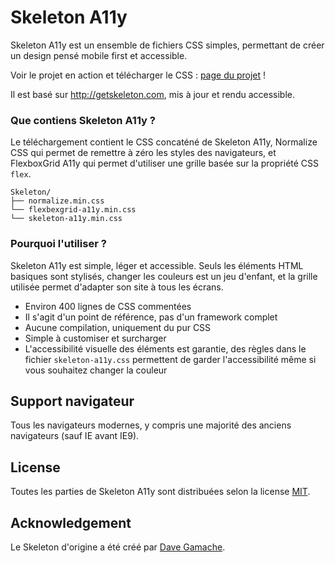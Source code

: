 # Skeleton A11y

Skeleton A11y est un ensemble de fichiers CSS simples, permettant de créer un design pensé mobile first et accessible.

Voir le projet en action et télécharger le CSS : [page du projet](https://agesse.github.io/Skeleton-A11y/) !

Il est basé sur <http://getskeleton.com>, mis à jour et rendu accessible.

### Que contiens Skeleton A11y ?

Le téléchargement contient le CSS concaténé de Skeleton A11y, Normalize CSS qui permet de remettre à zéro les styles des navigateurs, et FlexboxGrid A11y qui permet d'utiliser une grille basée sur la propriété CSS `flex`.

```
Skeleton/
├── normalize.min.css
└── flexbexgrid-a11y.min.css
└── skeleton-a11y.min.css
```

### Pourquoi l'utiliser ?

Skeleton A11y est simple, léger et accessible. Seuls les éléments HTML basiques sont stylisés, changer les couleurs est un jeu d'enfant, et la grille utilisée permet d'adapter son site à tous les écrans.

- Environ 400 lignes de CSS commentées
- Il s'agit d'un point de référence, pas d'un framework complet
- Aucune compilation, uniquement du pur CSS
- Simple à customiser et surcharger
- L'accessibilité visuelle des éléments est garantie, des règles dans le fichier `skeleton-a11y.css` permettent de garder l'accessibilité même si vous souhaitez changer la couleur

## Support navigateur

Tous les navigateurs modernes, y compris une majorité des anciens navigateurs (sauf IE avant IE9).

## License

Toutes les parties de Skeleton A11y sont distribuées selon la license [MIT](https://github.com/dhg/Skeleton/blob/master/LICENSE.md).

## Acknowledgement

Le Skeleton d'origine a été créé par [Dave Gamache](https://twitter.com/dhg).
